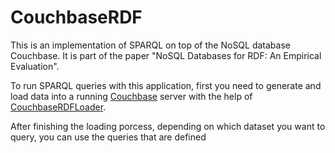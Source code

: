 CouchbaseRDF
============

This is an implementation of SPARQL on top of the NoSQL database Couchbase. 
It is part of the paper "NoSQL Databases for RDF: An Empirical Evaluation".

To run SPARQL queries with this application, 
first you need to generate and load data into a running [Couchbase](http://www.couchbase.com/) server 
with the help of [CouchbaseRDFLoader](https://github.com/istefanov/CouchbaseRDFLoader). 

After finishing the loading porcess, depending on which dataset you want to query, you can use the queries that are defined
